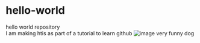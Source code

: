 # hello-world
hello world repository
<br>
I am making htis as part of a tutorial to learn github
![image](https://user-images.githubusercontent.com/102980192/161619048-11c19c7c-96d4-4d13-8046-90799407fe52.png)
very funny dog
